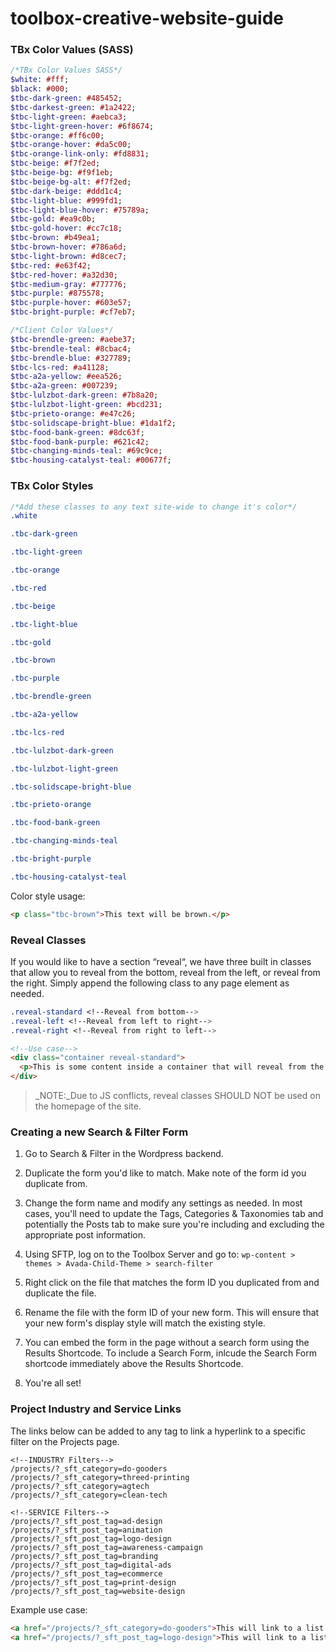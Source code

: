 # toolbox-creative-website-guide
### TBx Color Values (SASS)
```sass
/*TBx Color Values SASS*/
$white: #fff;
$black: #000;
$tbc-dark-green: #485452;
$tbc-darkest-green: #1a2422;
$tbc-light-green: #aebca3;
$tbc-light-green-hover: #6f8674;
$tbc-orange: #ff6c00;
$tbc-orange-hover: #da5c00;
$tbc-orange-link-only: #fd8831;
$tbc-beige: #f7f2ed;
$tbc-beige-bg: #f9f1eb;
$tbc-beige-bg-alt: #f7f2ed;
$tbc-dark-beige: #ddd1c4;
$tbc-light-blue: #999fd1;
$tbc-light-blue-hover: #75789a;
$tbc-gold: #ea9c0b;
$tbc-gold-hover: #cc7c18;
$tbc-brown: #b49ea1;
$tbc-brown-hover: #786a6d;
$tbc-light-brown: #d8cec7;
$tbc-red: #e63f42;
$tbc-red-hover: #a32d30;
$tbc-medium-gray: #777776;
$tbc-purple: #875578;
$tbc-purple-hover: #603e57;
$tbc-bright-purple: #cf7eb7;

/*Client Color Values*/
$tbc-brendle-green: #aebe37;
$tbc-brendle-teal: #8cbac4;
$tbc-brendle-blue: #327789;
$tbc-lcs-red: #a41128;
$tbc-a2a-yellow: #eea526;
$tbc-a2a-green: #007239;
$tbc-lulzbot-dark-green: #7b8a20;
$tbc-lulzbot-light-green: #bcd231;
$tbc-prieto-orange: #e47c26;
$tbc-solidscape-bright-blue: #1da1f2;
$tbc-food-bank-green: #8dc63f;
$tbc-food-bank-purple: #621c42;
$tbc-changing-minds-teal: #69c9ce;
$tbc-housing-catalyst-teal: #00677f;
````
### TBx Color Styles
```css
/*Add these classes to any text site-wide to change it's color*/
.white

.tbc-dark-green

.tbc-light-green

.tbc-orange

.tbc-red

.tbc-beige

.tbc-light-blue

.tbc-gold

.tbc-brown

.tbc-purple

.tbc-brendle-green

.tbc-a2a-yellow

.tbc-lcs-red

.tbc-lulzbot-dark-green

.tbc-lulzbot-light-green

.tbc-solidscape-bright-blue

.tbc-prieto-orange

.tbc-food-bank-green

.tbc-changing-minds-teal

.tbc-bright-purple

.tbc-housing-catalyst-teal
```

Color style usage:
```html
<p class="tbc-brown">This text will be brown.</p>
```

### Reveal Classes
If you would like to have a section “reveal“, we have three built in classes that allow you to reveal from the bottom, reveal from the left, or reveal from the right. Simply append the following class to any page element as needed.

```css
.reveal-standard <!--Reveal from bottom-->
.reveal-left <!--Reveal from left to right-->
.reveal-right <!--Reveal from right to left-->
```
```html
<!--Use case-->
<div class="container reveal-standard">
  <p>This is some content inside a container that will reveal from the bottom up.</p>
</div>
```

>_NOTE:_Due to JS conflicts, reveal classes SHOULD NOT be used on the homepage of the site.

### Creating a new Search & Filter Form
1. Go to Search & Filter in the Wordpress backend.
2. Duplicate the form you'd like to match. Make note of the form id you duplicate from.
3. Change the form name and modify any settings as needed. In most cases, you'll need to update the Tags, Categories & Taxonomies tab and potentially the Posts tab to make sure you're including and excluding the appropriate post information.
4. Using SFTP, log on to the Toolbox Server and go to: `wp-content > themes > Avada-Child-Theme > search-filter`
5. Right click on the file that matches the form ID you duplicated from and duplicate the file.
6. Rename the file with the form ID of your new form. This will ensure that your new form's display style will match the existing style.
7. You can embed the form in the page without a search form using the Results Shortcode. To include a Search Form, inlcude the Search Form shortcode immediately above the Results Shortcode.

8. You're all set!

### Project Industry and Service Links
The links below can be added to any <a> tag to link a hyperlink to a specific filter on the Projects page.
  ```
  <!--INDUSTRY Filters-->
/projects/?_sft_category=do-gooders
/projects/?_sft_category=threed-printing
/projects/?_sft_category=agtech
/projects/?_sft_category=clean-tech

<!--SERVICE Filters-->
/projects/?_sft_post_tag=ad-design
/projects/?_sft_post_tag=animation
/projects/?_sft_post_tag=logo-design
/projects/?_sft_post_tag=awareness-campaign
/projects/?_sft_post_tag=branding
/projects/?_sft_post_tag=digital-ads
/projects/?_sft_post_tag=ecommerce
/projects/?_sft_post_tag=print-design
/projects/?_sft_post_tag=website-design
  ```
Example use case:
```html
<a href="/projects/?_sft_category=do-gooders">This will link to a list of all Do Gooders projects</a>
<a href="/projects/?_sft_post_tag=logo-design">This will link to a list of all projects that have been tagged with a Logo Design tag</a>
```
